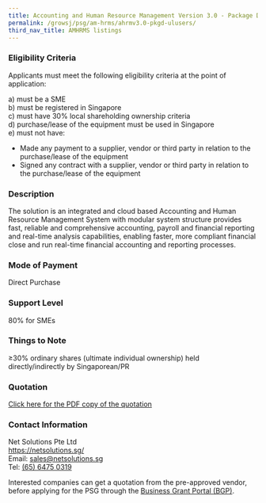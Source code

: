 ```yaml
---
title: Accounting and Human Resource Management Version 3.0 - Package D (Unlimited Users)
permalink: /growsj/psg/am-hrms/ahrmv3.0-pkgd-ulusers/
third_nav_title: AMHRMS listings
---
```


### Eligibility Criteria

Applicants must meet the following eligibility criteria at the point of application:

a) must be a SME <br>
b) must be registered in Singapore <br>
c) must have 30% local shareholding ownership criteria <br>
d) purchase/lease of the equipment must be used in Singapore <br>
e) must not have:
- Made any payment to a supplier, vendor or third party in relation to the purchase/lease of the equipment
- Signed any contract with a supplier, vendor or third party in relation to the purchase/lease of the equipment

### Description

The solution is an integrated and cloud based Accounting and Human Resource Management System with modular system structure provides fast, reliable and comprehensive accounting, payroll and financial reporting and real-time analysis capabilities, enabling faster, more compliant financial close and run real-time financial accounting and reporting processes.

### Mode of Payment
Direct Purchase

### Support Level
80% for SMEs

### Things to Note
≥30% ordinary shares (ultimate individual ownership) held directly/indirectly by Singaporean/PR

### Quotation

<a href="/images/psg-pdf/EPOS-EnhancedPOSVersion2-Package1.pdf" target="_blank">Click here for the PDF copy of the quotation</a>

### Contact Information
Net Solutions Pte Ltd <br>
<https://netsolutions.sg/><br>
Email: <sales@netsolutions.sg> <br>
Tel: [(65) 6475 0319](+6564750319)<br>

Interested companies can get a quotation from the pre-approved vendor, before applying for the PSG through the <a target="_blank" href="https://www.businessgrants.gov.sg/">Business Grant Portal (BGP)</a>.